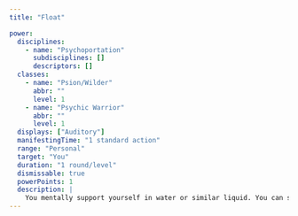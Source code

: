 ```yaml
---
title: "Float"

power:
  disciplines:
    - name: "Psychoportation"
      subdisciplines: []
      descriptors: []
  classes:
    - name: "Psion/Wilder"
      abbr: ""
      level: 1
    - name: "Psychic Warrior"
      abbr: ""
      level: 1
  displays: ["Auditory"]
  manifestingTime: "1 standard action"
  range: "Personal"
  target: "You"
  duration: "1 round/level"
  dismissable: true
  powerPoints: 1
  description: |
    You mentally support yourself in water or similar liquid. You can swim at a speed of 10 feet using the power alone, or use it to boost your swim speed by 10 feet.
---
```

